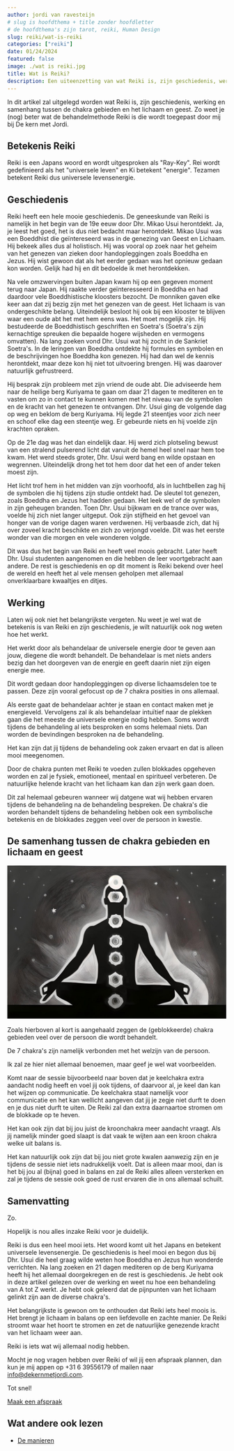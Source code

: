 ```yaml
---
author: jordi van ravesteijn
# slug is hoofdthema + title zonder hoofdletter
# de hoofdthema's zijn tarot, reiki, Human Design
slug: reiki/wat-is-reiki
categories: ["reiki"]
date: 01/24/2024
featured: false
image: ./wat is reiki.jpg
title: Wat is Reiki?
description: Een uiteenzetting van wat Reiki is, zijn geschiedenis, werking en samenhang tussen de chakra gebieden met lichaam en geest.
---
```


In dit artikel zal uitgelegd worden wat Reiki is, zijn geschiedenis, werking en samenhang tussen de chakra gebieden en het lichaam en geest. Zo weet je (nog) beter wat de behandelmethode Reiki is die wordt toegepast door mij bij De kern met Jordi.

## Betekenis Reiki

Reiki is een Japans woord en wordt uitgesproken als "Ray-Key". Rei wordt gedefinieerd als het "universele leven" en Ki betekent "energie". Tezamen betekent Reiki dus universele levensenergie.

## Geschiedenis

Reiki heeft een hele mooie geschiedenis. De geneeskunde van Reiki is namelijk in het begin van de 19e eeuw door Dhr. Mikao Usui herontdekt. Ja, je leest het goed, het is dus niet bedacht maar herontdekt. Mikao Usui was een Boeddhist die geïntereseerd was in de genezing van Geest en Lichaam. Hij bekeek alles dus al holistisch. Hij was vooral op zoek naar het geheim van het genezen van zieken door handopleggingen zoals Boeddha en Jezus. Hij wist gewoon dat als het eerder gedaan was het opnieuw gedaan kon worden. Gelijk had hij en dit bedoelde ik met herontdekken.

Na vele omzwervingen buiten Japan kwam hij op een gegeven moment terug naar Japan. Hij raakte verder geïnteresseerd in Boeddha en had daardoor vele Boeddhistische kloosters bezocht. De monniken gaven elke keer aan dat zij bezig zijn met het genezen van de geest. Het lichaam is van ondergeschikte belang. Uiteindelijk besloot hij ook bij een klooster te blijven waar een oude abt het met hem eens was. Het moet mogelijk zijn. Hij bestudeerde de Boeddhistisch geschriften en Soetra's (Soetra's zijn kernachtige spreuken die bepaalde hogere wijsheden en vermogens omvatten). Na lang zoeken vond Dhr. Usui wat hij zocht in de Sankriet Soetra's. In de leringen van Boeddha ontdekte hij formules en symbolen en de beschrijvingen hoe Boeddha kon genezen. Hij had dan wel de kennis herontdekt, maar deze kon hij niet tot uitvoering brengen. Hij was daarover natuurlijk gefrustreerd.

Hij besprak zijn probleem met zijn vriend de oude abt. Die adviseerde hem naar de heilige berg Kuriyama te gaan om daar 21 dagen te mediteren en te vasten om zo in contact te kunnen komen met het niveau van de symbolen en de kracht van het genezen te ontvangen. Dhr. Usui ging de volgende dag op weg en beklom de berg Kuriyama. Hij legde 21 steentjes voor zich neer en schoof elke dag een steentje weg. Er gebeurde niets en hij voelde zijn krachten opraken.

Op de 21e dag was het dan eindelijk daar. Hij werd zich plotseling bewust van een stralend pulserend licht dat vanuit de hemel heel snel naar hem toe kwam. Het werd steeds groter, Dhr. Usui werd bang en wilde opstaan en wegrennen. Uiteindelijk drong het tot hem door dat het een of ander teken moest zijn.

Het licht trof hem in het midden van zijn voorhoofd, als in luchtbellen zag hij de symbolen die hij tijdens zijn studie ontdekt had. De sleutel tot genezen, zoals Boeddha en Jezus het hadden gedaan. Het leek wel of de symbolen in zijn geheugen branden. Toen Dhr. Usui bijkwam en de trance over was, voelde hij zich niet langer uitgeput. Ook zijn stijfheid en het gevoel van honger van de vorige dagen waren verdwenen. Hij verbaasde zich, dat hij over zoveel kracht beschikte en zich zo verjongd voelde. Dit was het eerste wonder van die morgen en vele wonderen volgde.

Dit was dus het begin van Reiki en heeft veel moois gebracht. Later heeft Dhr. Usui studenten aangenomen en die hebben de leer voortgebracht aan andere. De rest is geschiedenis en op dit moment is Reiki bekend over heel de wereld en heeft het al vele mensen geholpen met allemaal onverklaarbare kwaaltjes en ditjes.

## Werking

Laten wij ook niet het belangrijkste vergeten. Nu weet je wel wat de betekenis is van Reiki en zijn geschiedenis, je wilt natuurlijk ook nog weten hoe het werkt.

Het werkt door als behandelaar de universele energie door te geven aan jouw, diegene die wordt behandelt. De behandelaar is met niets anders bezig dan het doorgeven van de energie en geeft daarin niet zijn eigen energie mee.

Dit wordt gedaan door handopleggingen op diverse lichaamsdelen toe te passen. Deze zijn vooral gefocust op de 7 chakra posities in ons allemaal.

Als eerste gaat de behandelaar achter je staan en contact maken met je energieveld. Vervolgens zal ik als behandelaar intuïtief naar de plekken gaan die het meeste de universele energie nodig hebben. Soms wordt tijdens de behandeling al iets besproken en soms helemaal niets. Dan worden de bevindingen besproken na de behandeling.

Het kan zijn dat jij tijdens de behandeling ook zaken ervaart en dat is alleen mooi meegenomen.

Door de chakra punten met Reiki te voeden zullen blokkades opgeheven worden en zal je fysiek, emotioneel, mentaal en spiritueel verbeteren. De natuurlijke helende kracht van het lichaam kan dan zijn werk gaan doen.

Dit zal helemaal gebeuren wanneer wij datgene wat wij hebben ervaren tijdens de behandeling na de behandeling bespreken. De chakra's die worden behandelt tijdens de behandeling hebben ook een symbolische betekenis en de blokkades zeggen veel over de persoon in kwestie.

## De samenhang tussen de chakra gebieden en lichaam en geest

![Afbeelding van de 7 chakra's](./7-chakras.jpg)

Zoals hierboven al kort is aangehaald zeggen de (geblokkeerde) chakra gebieden veel over de persoon die wordt behandelt.

De 7 chakra's zijn namelijk verbonden met het welzijn van de persoon.

Ik zal ze hier niet allemaal benoemen, maar geef je wel wat voorbeelden.

Komt naar de sessie bijvoorbeeld naar boven dat je keelchakra extra aandacht nodig heeft en voel jij ook tijdens, of daarvoor al, je keel dan kan het wijzen op communicatie. De keelchakra staat namelijk voor communicatie en het kan wellicht aangeven dat jij je zegje niet durft te doen en je dus niet durft te uiten. De Reiki zal dan extra daarnaartoe stromen om de blokkade op te heven.

Het kan ook zijn dat bij jou juist de kroonchakra meer aandacht vraagt. Als jij namelijk minder goed slaapt is dat vaak te wijten aan een kroon chakra welke uit balans is.

Het kan natuurlijk ook zijn dat bij jou niet grote kwalen aanwezig zijn en je tijdens de sessie niet iets nadrukkelijk voelt. Dat is alleen maar mooi, dan is het bij jou al (bijna) goed in balans en zal de Reiki alles alleen versterken en zal je tijdens de sessie ook goed de rust ervaren die in ons allemaal schuilt.

## Samenvatting

Zo.

Hopelijk is nou alles inzake Reiki voor je duidelijk.

Reiki is dus een heel mooi iets. Het woord komt uit het Japans en betekent universele levensenergie. De geschiedenis is heel mooi en begon dus bij Dhr. Usui die heel graag wilde weten hoe Boeddha en Jezus hun wonderde verrichten. Na lang zoeken en 21 dagen mediteren op de berg Kuriyama heeft hij het allemaal doorgekregen en de rest is geschiedenis. Je hebt ook in deze artikel gelezen over de werking en weet nu hoe een behandeling van A tot Z werkt. Je hebt ook geleerd dat de pijnpunten van het lichaam gelinkt zijn aan de diverse chakra's.

Het belangrijkste is gewoon om te onthouden dat Reiki iets heel moois is. Het brengt je lichaam in balans op een liefdevolle en zachte manier. De Reiki stroomt waar het hoort te stromen en zet de natuurlijke genezende kracht van het lichaam weer aan.

Reiki is iets wat wij allemaal nodig hebben.

Mocht je nog vragen hebben over Reiki of wil jij een afspraak plannen, dan kun je mij appen op +31 6 39556179 of mailen naar [info@dekernmetjordi.com](mailto:info@dekernmetjordi.com).

Tot snel!

<a
              class="small-caps block mb-4 py-4 text-lg text-center font-medium leading-normal rounded gradient-btn no-underline"
              href="https://calendar.app.google/oHow2Z6mhSpUVwQUA"
              >Maak een afspraak</a
            >

## Wat andere ook lezen
<!-- - [De manieren](../de-manieren) -->
<ul>
  <li>
    <a class="text-lg font-medium underline text-brand-copper hover:no-underline" href=../de-manieren>De manieren
    </a>
  </li>
</ul>
